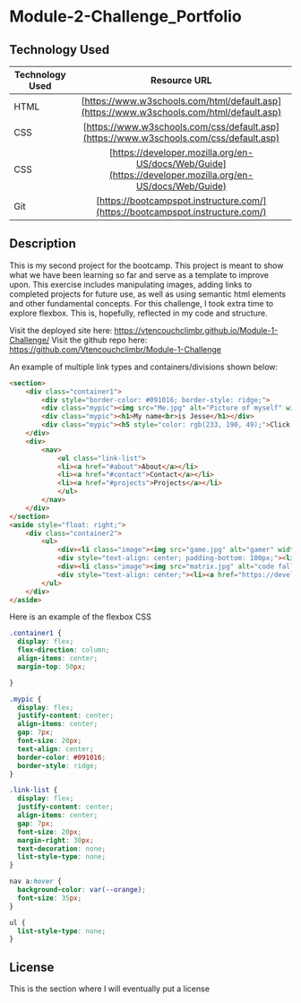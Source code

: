 # Module-2-Challenge_Portfolio

## Technology Used 

| Technology Used         | Resource URL           | 
| ------------- |:-------------:| 
| HTML    | [https://www.w3schools.com/html/default.asp](https://www.w3schools.com/html/default.asp) | 
| CSS     | [https://www.w3schools.com/css/default.asp](https://www.w3schools.com/css/default.asp)      | 
| CSS     | [https://developer.mozilla.org/en-US/docs/Web/Guide](https://developer.mozilla.org/en-US/docs/Web/Guide)      |  
| Git | [https://bootcampspot.instructure.com/](https://bootcampspot.instructure.com/)     | 

## Description

This is my second project for the bootcamp. This project is meant to show what we have been learning so far and serve as a template to improve upon. This exercise includes manipulating images, adding links to completed projects for future use, as well as using semantic html elements and other fundamental concepts. For this challenge, I took extra time to explore flexbox. This is, hopefully, reflected in my code and structure.

Visit the deployed site here: https://vtencouchclimbr.github.io/Module-1-Challenge/
Visit the github repo here: https://github.com/Vtencouchclimbr/Module-1-Challenge


An example of multiple link types and containers/divisions shown below:

~~~html
<section>
    <div class="container1">
        <div style="border-color: #091016; border-style: ridge;">
        <div class="mypic"><img src="Me.jpg" alt="Picture of myself" width="250" height="200"></div>
        <div class="mypic"><h1>My name<br>is Jesse</h1></div>
        <div class="mypic"><h5 style="color: rgb(233, 190, 49);">Click the links<br>to learn more</h5></div>
    </div>
    <div>
        <nav>
            <ul class="link-list">
            <li><a href="#about">About</a></li>
            <li><a href="#contact">Contact</a></li>
            <li><a href="#projects">Projects</a></li>
            </ul>
        </nav>
    </div>
</section>
<aside style="float: right;">
    <div class="container2">
        <ul>
            <div><li class="image"><img src="game.jpg" alt="gamer" width="150" height="150"></li></ div>
            <div style="text-align: center; padding-bottom: 100px;"><li><a href="https://freegames. org/">Game</a></li></div>
            <div><li class="image"><img src="matrix.jpg" alt="code falling" width="150"     height="150"></li></div>
            <div style="text-align: center;"><li><a href="https://developer.mozilla.org/en-US/docs/ Web/Guide">Code Library</a></li></div>
        </ul>
    </div>
</aside>
~~~

 Here is an example of the flexbox CSS

~~~css
.container1 {
  display: flex;
  flex-direction: column;
  align-items: center;
  margin-top: 50px;

}

.mypic {
  display: flex;
  justify-content: center;
  align-items: center;
  gap: 7px;
  font-size: 20px;
  text-align: center;
  border-color: #091016;
  border-style: ridge;
}

.link-list {
  display: flex;
  justify-content: center;
  align-items: center;
  gap: 7px;
  font-size: 20px;
  margin-right: 30px;
  text-decoration: none;
  list-style-type: none;
}

nav a:hover {
  background-color: var(--orange);
  font-size: 35px;
}

ul {
  list-style-type: none;
}
~~~



## License

This is the section where I will eventually put a license